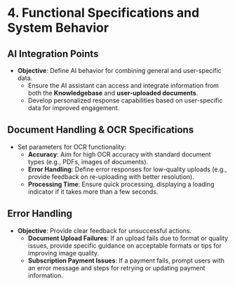 # 4. Functional Specifications and System Behavior

## AI Integration Points

- **Objective**: Define AI behavior for combining general and user-specific data.
  - Ensure the AI assistant can access and integrate information from both the **Knowledgebase** and **user-uploaded documents**.
  - Develop personalized response capabilities based on user-specific data for improved engagement.

## Document Handling & OCR Specifications

- Set parameters for OCR functionality:
  - **Accuracy**: Aim for high OCR accuracy with standard document types (e.g., PDFs, images of documents).
  - **Error Handling**: Define error responses for low-quality uploads (e.g., provide feedback on re-uploading with better resolution).
  - **Processing Time**: Ensure quick processing, displaying a loading indicator if it takes more than a few seconds.

## Error Handling

- **Objective**: Provide clear feedback for unsuccessful actions.
  - **Document Upload Failures**: If an upload fails due to format or quality issues, provide specific guidance on acceptable formats or tips for improving image quality.
  - **Subscription Payment Issues**: If a payment fails, prompt users with an error message and steps for retrying or updating payment information.
